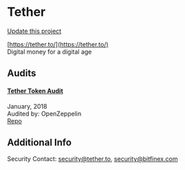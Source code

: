 
# Tether

[Update this project](https://github.com/ConsenSys/blockchainSecurityDB/edit/master/projects/tether.json)
  
[https://tether.to/](https://tether.to/)<br>
Digital money for a digital age


## Audits



#### [Tether Token Audit](https://blog.openzeppelin.com/tether-token-audit-438d561a380/)

January, 2018<br>
Audited by: OpenZeppelin<br>
[Repo](https://github.com/tetherto/ether-contracts/tree/9718de4da7b571c1acf822bfde1f5300d1acc381/contracts)
      

  



## Additional Info

Security Contact: security@tether.to, security@bitfinex.com
